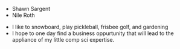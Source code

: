 * Shawn Sargent
* Nile Roth
- I like to snowboard, play pickleball, frisbee golf, and gardening
- I hope to one day find a business oppurtunity that will lead to the appliance 
of my little comp sci expertise.
